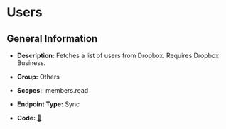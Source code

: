 # Users

## General Information

- **Description:** Fetches a list of users from Dropbox. Requires Dropbox Business.

- **Group:** Others
- **Scopes:**: members.read
- **Endpoint Type:** Sync
- **Code:** [🔗](https://github.com/NangoHQ/integration-templates/tree/main/integrations/dropbox/syncs/users.ts)
